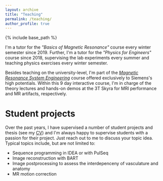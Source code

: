 ```yaml
---
layout: archive
title: "Teaching"
permalink: /teaching/
author_profile: true
---
```


{% include base_path %}

I'm a tutor for the *"Basics of Magnetic Resonance"* course every winter semester since 2019. Further, I'm a tutor for the *"Physics for Engineers"* course since 2018, supervising the lab experiments every summer and teaching physics exercises every winter semester.

Besides teaching on the university-level, I'm part of the
[*Magnetic Resonance System Engineering*](https://www.forschungscampus-stimulate.de/deu/aktuelles/news/neuer-workshop-zum-magnetic-resonance-system-engineering-gestartet.html "link to MRSE press release") 
course offered exclusively to Siemens's high potentials. Within this 9 day interactive course, I'm in charge of the theory lectures and hands-on demos at the 3T Skyra for MRI performance and MR artifacts, respectively.

# Student projects

Over the past years, I have supervised a number of student projects and thesis (see my [CV](../CV.md)) and I'm always happy to supervise students with a passion for their project. Just reach out to me to discuss your topic idea. 
Typical topics include, but are not limited to:
* Sequence programming in IDEA or with PulSeq
* Image reconstruction with BART
* Image postprocessing to assess the interdepenceny of vasculature and anatomy
* MR motion correction 